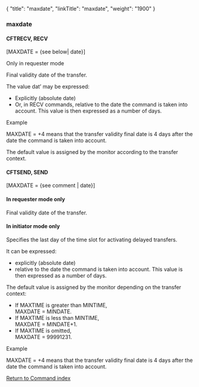 {
    "title": "maxdate",
    "linkTitle": "maxdate",
    "weight": "1900"
}<span id="maxdate"></span>

### maxdate

<span id="maxdate_CFTRECV"></span>

#### CFTRECV, RECV

\[MAXDATE = {see below| date}\]

Only
in requester mode

Final validity date of the transfer.

The value dat’ may be expressed:

-   Explicitly (absolute
    date)
-   Or, in RECV commands,
    relative to the date the command is taken into account. This value is
    then expressed as a number of days.

Example

MAXDATE = +4 means that the transfer validity final date is 4 days after
the date the command is taken into account.

The default value is assigned by the monitor according to the transfer
context.

<span id="maxdate_CFTSEND"></span>

#### CFTSEND, SEND

\[MAXDATE = {see comment | date}\]

#### In requester mode only

Final validity date of the transfer.

#### In initiator mode only

Specifies the last day of the time slot for activating
delayed transfers.

It can be expressed:

-   explicitly (absolute
    date)
-   relative to the
    date the command is taken into account. This value is then expressed as
    a number of days.

The default value is assigned by the monitor depending on the transfer
context:

-   If MAXTIME is greater
    than MINTIME,  
    MAXDATE = MINDATE.
-   If MAXTIME is less
    than MINTIME,  
    MAXDATE = MINDATE+1.
-   If MAXTIME is omitted,  
    MAXDATE = 99991231.

Example

MAXDATE = +4 means that the transfer validity final date is 4 days after
the date the command is taken into account.

[Return to Command index](../../)
